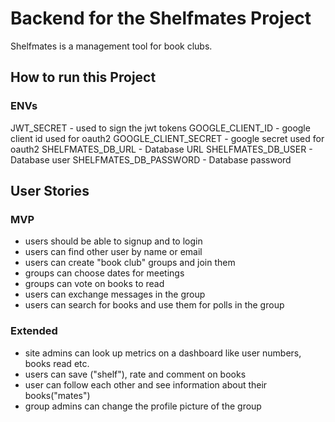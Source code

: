 # Backend for the Shelfmates Project
Shelfmates is a management tool for book clubs.

## How to run this Project

### ENVs
JWT_SECRET - used to sign the jwt tokens
GOOGLE_CLIENT_ID - google client id used for oauth2
GOOGLE_CLIENT_SECRET - google secret used for oauth2
SHELFMATES_DB_URL - Database URL
SHELFMATES_DB_USER - Database user
SHELFMATES_DB_PASSWORD - Database password

## User Stories

### MVP

- users should be able to signup and to login
- users can find other user by name or email
- users can create "book club" groups and join them
- groups can choose dates for meetings
- groups can vote on books to read
- users can exchange messages in the group
- users can search for books and use them for polls in the group

### Extended

- site admins can look up metrics on a dashboard like user numbers, books read etc.
- users can save ("shelf"), rate and comment on books
- user can follow each other and see information about their books("mates")
- group admins can change the profile picture of the group
